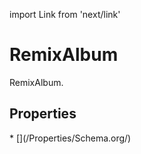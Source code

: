 import Link from 'next/link'

# RemixAlbum

RemixAlbum.

## Properties

<Grid>
* [](/Properties/Schema.org/)

</Grid>

